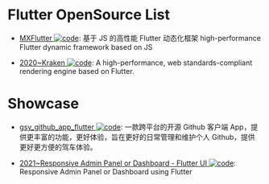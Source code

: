 # Flutter OpenSource List

- [MXFlutter ![code](https://ng-tech.icu/assets/code.svg)](https://github.com/TGIF-iMatrix/MXFlutter): 基于 JS 的高性能 Flutter 动态化框架 high-performance Flutter dynamic framework based on JS

- [2020~Kraken ![code](https://ng-tech.icu/assets/code.svg)](https://github.com/openkraken/kraken): A high-performance, web standards-compliant rendering engine based on Flutter.

# Showcase

- [gsy_github_app_flutter ![code](https://ng-tech.icu/assets/code.svg)](https://github.com/CarGuo/gsy_github_app_flutter): 一款跨平台的开源 Github 客户端 App，提供更丰富的功能，更好体验，旨在更好的日常管理和维护个人 Github，提供更好更方便的驾车体验。

- [2021~Responsive Admin Panel or Dashboard - Flutter UI ![code](https://ng-tech.icu/assets/code.svg)](https://github.com/abuanwar072/Flutter-Responsive-Admin-Panel-or-Dashboard): Responsive Admin Panel or Dashboard using Flutter
